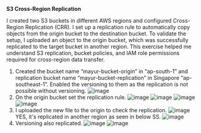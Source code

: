 **S3 Cross-Region Replication**

I created two S3 buckets in different AWS regions and configured Cross-Region Replication (CRR). I set up a replication rule to automatically copy objects from the origin bucket to the destination bucket. To validate the setup, I uploaded an object to the origin bucket, which was successfully replicated to the target bucket in another region. This exercise helped me understand S3 replication, bucket policies, and IAM role permissions required for cross-region data transfer.

1.	Created the bucket name “mayur-bucket-origin” in “ap-south-1” and replication bucket name “mayur-bucket-replication” in Singapore “ap-southeast-1”. Enabled the versioning to them as the replication is not possible without versioning.
![image](https://github.com/user-attachments/assets/fed81241-7630-43eb-9570-58a6968a1fc7)
2.	On the origin bucket set the replication rule.
![image](https://github.com/user-attachments/assets/77c457d7-3c67-4081-88cf-4d1e24da8e2d)
![image](https://github.com/user-attachments/assets/d7ff202b-0594-4b74-ba2e-c2e1f304e654)
![image](https://github.com/user-attachments/assets/e17363ae-9823-4ef4-a580-90be2a0d9b51)
![image](https://github.com/user-attachments/assets/b2125194-337e-4741-80d5-9f5c3c1bc370)
3.	I uploaded the new file to the origin to check the replication.
![image](https://github.com/user-attachments/assets/308d1d99-cf3f-427f-b7c8-aa7e752f7bee)
YES, it's replicated in another region as seen in below SS.
![image](https://github.com/user-attachments/assets/6831fc8a-172b-45b7-95eb-ec5518a2acbe)
4.	Versioning also replicated.
![image](https://github.com/user-attachments/assets/6801339a-91cc-439a-be25-6808daeeb671)
![image](https://github.com/user-attachments/assets/3828750c-e031-453e-8ef1-ff5eb72a143b)